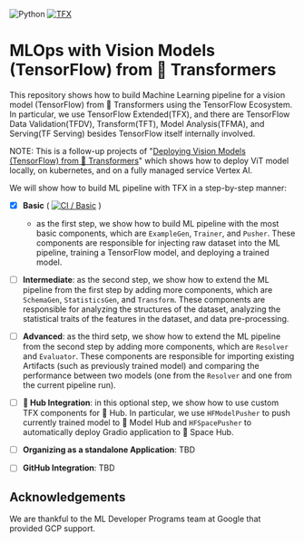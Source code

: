 ![Python](https://img.shields.io/badge/python-3.9-blue.svg) [![TFX](https://img.shields.io/badge/TFX-1.9.1-orange)](https://www.tensorflow.org/tfx)

# MLOps with Vision Models (TensorFlow) from 🤗 Transformers

This repository shows how to build Machine Learning pipeline for a vision model (TensorFlow) from 🤗 Transformers using the TensorFlow Ecosystem. In particular, we use TensorFlow Extended(TFX), and there are TensorFlow Data Validation(TFDV), Transform(TFT), Model Analysis(TFMA), and Serving(TF Serving) besides TensorFlow itself internally involved.

NOTE: This is a follow-up projects of "[Deploying Vision Models (TensorFlow) from 🤗 Transformers](https://github.com/sayakpaul/deploy-hf-tf-vision-models)" which shows how to deploy ViT model locally, on kubernetes, and on a fully managed service Vertex AI.

We will show how to build ML pipeline with TFX in a step-by-step manner:
- [X] **Basic** ( [![CI / Basic](https://github.com/deep-diver/mlops-hf-tf-vision-models/actions/workflows/ci-basic.yml/badge.svg)](https://github.com/deep-diver/mlops-hf-tf-vision-models/actions/workflows/ci-basic.yml) )
  - as the first step, we show how to build ML pipeline with the most basic components, which are `ExampleGen`, `Trainer`, and `Pusher`. These components are responsible for injecting raw dataset into the ML pipeline, training a TensorFlow model, and deploying a trained model.

- [ ] **Intermediate**: as the second step, we show how to extend the ML pipeline from the first step by adding more components, which are `SchemaGen`, `StatisticsGen`, and `Transform`. These components are responsible for analyzing the structures of the dataset, analyzing the statistical traits of the features in the dataset, and data pre-processing.

- [ ] **Advanced**: as the third setp, we show how to extend the ML pipeline from the second step by adding more components, which are `Resolver` and `Evaluator`. These components are responsible for importing existing Artifacts (such as previously trained model) and comparing the performance between two models (one from the `Resolver` and one from the current pipeline run).

- [ ] **🤗 Hub Integration**: in this optional step, we show how to use custom TFX components for 🤗 Hub. In particular, we use `HFModelPusher` to push currently trained model to 🤗 Model Hub and `HFSpacePusher` to automatically deploy Gradio application to 🤗 Space Hub.

- [ ] **Organizing as a standalone Application**: TBD

- [ ] **GitHub Integration**: TBD

## Acknowledgements

We are thankful to the ML Developer Programs team at Google that provided GCP support.